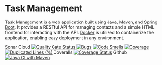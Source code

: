 <h1>Task Management</h1>

<p>Task Management is a web application built using <a href="https://www.oracle.com/it/java/technologies/javase/jdk11-archive-downloads.html" target="_blank">Java</a>, Maven, and <a href="https://start.spring.io/" target="_blank">Spring Boot</a>. It provides a RESTful API for managing contacts and a simple HTML frontend for interacting with the API. <a href="https://www.docker.com/products/docker-desktop/" target="_blank">Docker</a> is utilized to containerize the application, enabling easy deployment in any environment.</p>

Sonar Cloud [![Quality Gate Status](https://sonarcloud.io/api/project_badges/measure?project=saadzafar659_Advanced-TMS&metric=alert_status)](https://sonarcloud.io/summary/new_code?id=saadzafar659_Advanced-TMS) 
[![Bugs](https://sonarcloud.io/api/project_badges/measure?project=saadzafar659_Advanced-TMS&metric=bugs)](https://sonarcloud.io/summary/new_code?id=saadzafar659_Advanced-TMS)
[![Code Smells](https://sonarcloud.io/api/project_badges/measure?project=saadzafar659_Advanced-TMS&metric=code_smells)](https://sonarcloud.io/summary/new_code?id=saadzafar659_Advanced-TMS)
[![Coverage](https://sonarcloud.io/api/project_badges/measure?project=saadzafar659_Advanced-TMS&metric=coverage)](https://sonarcloud.io/summary/new_code?id=saadzafar659_Advanced-TMS)
[![Duplicated Lines (%)](https://sonarcloud.io/api/project_badges/measure?project=saadzafar659_Advanced-TMS&metric=duplicated_lines_density)](https://sonarcloud.io/summary/new_code?id=saadzafar659_Advanced-TMS)
Coveralls [![Coverage Status](https://coveralls.io/repos/github/saadzafar659/Advanced-TMS/badge.svg?branch=main)](https://coveralls.io/github/saadzafar659/Advanced-TMS?branch=main)
Github [![Java CI with Maven](https://github.com/saadzafar659/Advanced-TMS/actions/workflows/maven.yml/badge.svg)](https://github.com/saadzafar659/Advanced-TMS/actions/workflows/maven.yml)
